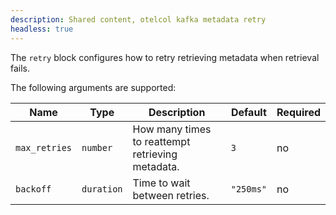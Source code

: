 ```yaml
---
description: Shared content, otelcol kafka metadata retry
headless: true
---
```


The `retry` block configures how to retry retrieving metadata when retrieval
fails.

The following arguments are supported:

Name | Type | Description | Default | Required
---- | ---- | ----------- | ------- | --------
`max_retries` | `number` | How many times to reattempt retrieving metadata. | `3` | no
`backoff` | `duration` | Time to wait between retries. | `"250ms"` | no
